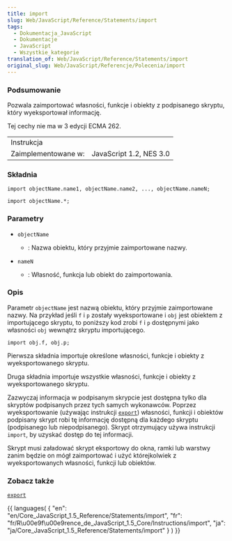 ```yaml
---
title: import
slug: Web/JavaScript/Reference/Statements/import
tags:
  - Dokumentacja_JavaScript
  - Dokumentacje
  - JavaScript
  - Wszystkie_kategorie
translation_of: Web/JavaScript/Reference/Statements/import
original_slug: Web/JavaScript/Referencje/Polecenia/import
---
```

### Podsumowanie

Pozwala zaimportować własności, funkcje i obiekty z podpisanego skryptu, który wyeksportował informację.

Tej cechy nie ma w 3 edycji ECMA 262.

<table class="fullwidth-table">
  <tbody>
    <tr>
      <td class="header" colspan="2">Instrukcja</td>
    </tr>
    <tr>
      <td>Zaimplementowane w:</td>
      <td>JavaScript 1.2, NES 3.0</td>
    </tr>
  </tbody>
</table>

### Składnia

`import objectName.name1, objectName.name2, ..., objectName.nameN;`

`import objectName.*;`

### Parametry

- `objectName`
  - : Nazwa obiektu, który przyjmie zaimportowane nazwy.

- `nameN`
  - : Własność, funkcja lub obiekt do zaimportowania.

### Opis

Parametr `objectName` jest nazwą obiektu, który przyjmie zaimportowane nazwy. Na przykład jeśli `f` i `p` zostały wyeksportowane i `obj` jest obiektem z importującego skryptu, to poniższy kod zrobi `f` i `p` dostępnymi jako własności `obj` wewnątrz skryptu importującego.

    import obj.f, obj.p;

Pierwsza składnia importuje określone własności, funkcje i obiekty z wyeksportowanego skryptu.

Druga składnia importuje wszystkie własności, funkcje i obiekty z wyeksportowanego skryptu.

Zazwyczaj informacja w podpisanym skrypcie jest dostępna tylko dla skryptów podpisanych przez tych samych wykonawców. Poprzez wyeksportowanie (używając instrukcji [`export`](pl/Dokumentacja_j%c4%99zyka_JavaScript_1.5/Polecenia/export)) własności, funkcji i obiektów podpisany skrypt robi tę informację dostępną dla każdego skryptu (podpisanego lub niepodpisanego). Skrypt otrzymujący używa instrukcji `import`, by uzyskać dostęp do tej informacji.

Skrypt musi załadować skrypt eksportowy do okna, ramki lub warstwy zanim będzie on mógł zaimportować i użyć którejkolwiek z wyeksportowanych własności, funkcji lub obiektów.

### Zobacz także

[`export`](pl/Dokumentacja_j%c4%99zyka_JavaScript_1.5/Polecenia/export)

{{ languages( { "en": "en/Core_JavaScript\_1.5\_Reference/Statements/import", "fr": "fr/R\u00e9f\u00e9rence_de_JavaScript\_1.5\_Core/Instructions/import", "ja": "ja/Core_JavaScript\_1.5\_Reference/Statements/import" } ) }}
